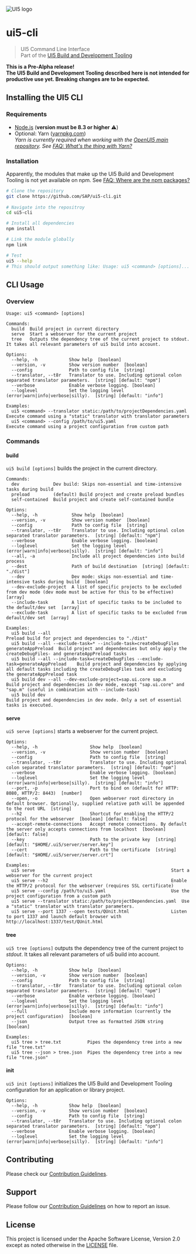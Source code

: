 ![UI5 logo](https://github.com/SAP/ui5-tooling/blob/master/docs/images/UI5_logo_wide.png)

# ui5-cli
> UI5 Command Line Interface  
> Part of the [UI5 Build and Development Tooling](https://github.com/SAP/ui5-tooling)

**This is a Pre-Alpha release!**  
**The UI5 Build and Development Tooling described here is not intended for productive use yet. Breaking changes are to be expected.**

## Installing the UI5 CLI
### Requirements
- [Node.js](https://nodejs.org/) (**version must be 8.3 or higher** ⚠️)
- Optional: Yarn ([yarnpkg.com](https://yarnpkg.com/en/docs/install))  
    *Yarn is currently required when working with the [OpenUI5 main repository](https://github.com/SAP/openui5). See [FAQ: What's the thing with Yarn?](https://github.com/SAP/ui5-tooling#whats-the-thing-with-yarn)*

### Installation
Apparently, the modules that make up the UI5 Build and Development Tooling is not yet available on npm. See [FAQ: Where are the npm packages?](https://github.com/SAP/ui5-tooling#where-are-the-npm-packages)

```sh
# Clone the repository
git clone https://github.com/SAP/ui5-cli.git
 
# Navigate into the repositroy
cd ui5-cli

# Install all dependencies
npm install

# Link the module globally
npm link

# Test
ui5 --help
# This should output something like: Usage: ui5 <command> [options]...
```

## CLI Usage
### Overview
```
Usage: ui5 <command> [options]

Commands:
  build  Build project in current directory
  serve  Start a webserver for the current project
  tree   Outputs the dependency tree of the current project to stdout. It takes all relevant parameters of ui5 build into account.

Options:
  --help, -h            Show help  [boolean]
  --version, -v         Show version number  [boolean]
  --config              Path to config file  [string]
  --translator, --t8r   Translator to use. Including optional colon separated translator parameters.  [string] [default: "npm"]
  --verbose             Enable verbose logging. [boolean]
  --loglevel            Set the logging level (error|warn|info|verbose|silly).  [string] [default: "info"]

Examples:
  ui5 <command> --translator static:/path/to/projectDependencies.yaml  Execute command using a "static" translator with translator parameters
  ui5 <command> --config /path/to/ui5.yaml                         Execute command using a project configuration from custom path
```

### Commands
#### build
`ui5 build [options]` builds the project in the current directory.
```
Commands:
  dev             Dev build: Skips non-essential and time-intensive tasks during build
  preload         (default) Build project and create preload bundles
  self-contained  Build project and create self-contained bundle

Options:
  --help, -h             Show help  [boolean]
  --version, -v          Show version number  [boolean]
  --config               Path to config file  [string]
  --translator, --t8r    Translator to use. Including optional colon separated translator parameters.  [string] [default: "npm"]
  --verbose              Enable verbose logging. [boolean]
  --loglevel             Set the logging level (error|warn|info|verbose|silly).  [string] [default: "info"]
  --all, -a              Include all project dependencies into build process
  --dest                 Path of build destination  [string] [default: "./dist"]
  --dev                  Dev mode: skips non-essential and time-intensive tasks during build  [boolean]
  --dev-exclude-project  A list of specific projects to be excluded from dev mode (dev mode must be active for this to be effective)  [array]
  --include-task         A list of specific tasks to be included to the default/dev set  [array]
  --exclude-task         A list of specific tasks to be excluded from default/dev set  [array]

Examples:
  ui5 build --all                                                                      Preload build for project and dependencies to "./dist"
  ui5 build --all --exclude-task=* --include-task=createDebugFiles generateAppPreload  Build project and dependencies but only apply the createDebugFiles- and generateAppPreload tasks
  ui5 build --all --include-task=createDebugFiles --exclude-task=generateAppPreload    Build project and dependencies by applying all default tasks including the createDebugFiles task and excluding the generateAppPreload task
  ui5 build dev --all --dev-exclude-project=sap.ui.core sap.m                          Build project and dependencies in dev mode, except "sap.ui.core" and "sap.m" (useful in combination with --include-task)
  ui5 build dev                                                                        Build project and dependencies in dev mode. Only a set of essential tasks is executed.
```
#### serve
`ui5 serve [options]` starts a webserver for the current project.
```
Options:
  --help, -h                    Show help  [boolean]
  --version, -v                 Show version number  [boolean]
  --config                      Path to config file  [string]
  --translator, --t8r           Translator to use. Including optional colon separated translator parameters.  [string] [default: "npm"]
  --verbose                     Enable verbose logging. [boolean]
  --loglevel                    Set the logging level (error|warn|info|verbose|silly).  [string] [default: "info"]
  --port, -p                    Port to bind on (default for HTTP: 8080, HTTP/2: 8443)  [number]
  --open, -o                    Open webserver root directory in default browser. Optionally, supplied relative path will be appended to the root URL  [string]
  --h2                          Shortcut for enabling the HTTP/2 protocol for the webserver  [boolean] [default: false]
  --accept-remote-connections   Accept remote connections. By default the server only accepts connections from localhost  [boolean] [default: false]
  --key                         Path to the private key  [string] [default: "$HOME/.ui5/server/server.key"]
  --cert                        Path to the certificate  [string] [default: "$HOME/.ui5/server/server.crt"]

Examples:
  ui5 serve                                                    Start a webserver for the current project
  ui5 serve --h2                                               Enable the HTTP/2 protocol for the webserver (requires SSL certificate)
  ui5 serve --config /path/to/ui5.yaml                         Use the project configuration from a custom path
  ui5 serve --translator static:/path/to/projectDependencies.yaml  Use a "static" translator with translator parameters.
  ui5 serve --port 1337 --open tests/QUnit.html                Listen to port 1337 and launch default browser with http://localhost:1337/test/QUnit.html
```
#### tree
`ui5 tree [options]` outputs the dependency tree of the current project to *stdout*. It takes all relevant parameters of ui5 build into account.
```
Options:
  --help, -h            Show help  [boolean]
  --version, -v         Show version number  [boolean]
  --config              Path to config file  [string]
  --translator, --t8r   Translator to use. Including optional colon separated translator parameters.  [string] [default: "npm"]
  --verbose             Enable verbose logging. [boolean]
  --loglevel            Set the logging level (error|warn|info|verbose|silly).  [string] [default: "info"]
  --full                Include more information (currently the project configuration)  [boolean]
  --json                Output tree as formatted JSON string  [boolean]

Examples:
  ui5 tree > tree.txt          Pipes the dependency tree into a new file "tree.txt"
  ui5 tree --json > tree.json  Pipes the dependency tree into a new file "tree.json"
```

#### init
`ui5 init [options]` initializes the UI5 Build and Development Tooling configuration for an application or library project.
```
Options:
  --help, -h            Show help  [boolean]
  --version, -v         Show version number  [boolean]
  --config              Path to config file  [string]
  --translator, --t8r   Translator to use. Including optional colon separated translator parameters.  [string] [default: "npm"]
  --verbose             Enable verbose logging. [boolean]
  --loglevel            Set the logging level (error|warn|info|verbose|silly).  [string] [default: "info"]
```

## Contributing
Please check our [Contribution Guidelines](https://github.com/SAP/ui5-tooling/CONTRIBUTING.md).

## Support
Please follow our [Contribution Guidelines](https://github.com/SAP/ui5-tooling/CONTRIBUTING.md#report-an-issue) on how to report an issue.

## License
This project is licensed under the Apache Software License, Version 2.0 except as noted otherwise in the [LICENSE](/LICENSE.txt) file.
